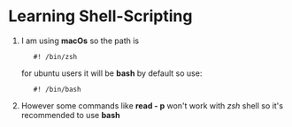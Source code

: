 # Learning Shell-Scripting


1. I am using **macOs** so the path is 

          #! /bin/zsh

   for ubuntu users it will be **bash** by default so use:

          #! /bin/bash

2. However some commands like **read - p** won't work with *zsh* shell so it's recommended to use **bash**